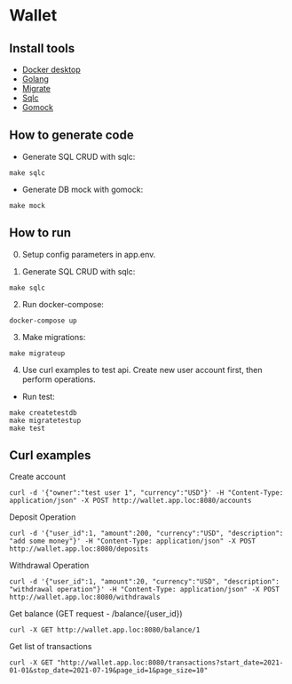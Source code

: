 # Wallet

## Install tools

* [Docker desktop](https://www.docker.com/products/docker-desktop)
* [Golang](https://golang.org/)
* [Migrate](https://github.com/golang-migrate/migrate/tree/master/cmd/migrate)
* [Sqlc](https://github.com/kyleconroy/sqlc#installation)
* [Gomock](https://github.com/golang/mock)

## How to generate code

* Generate SQL CRUD with sqlc:

```
make sqlc
```

* Generate DB mock with gomock:
```
make mock
```

## How to run

0) Setup config parameters in app.env.

1) Generate SQL CRUD with sqlc:
```
make sqlc
```

2) Run docker-compose:

```
docker-compose up
```
3) Make migrations:
```
make migrateup
```
4) Use curl examples to test api. Create new user account first, then perform operations.


* Run test:
```
make createtestdb
make migratetestup
make test
```

## Curl examples

Create account
```
curl -d '{"owner":"test user 1", "currency":"USD"}' -H "Content-Type: application/json" -X POST http://wallet.app.loc:8080/accounts
```

Deposit Operation
```
curl -d '{"user_id":1, "amount":200, "currency":"USD", "description": "add some money"}' -H "Content-Type: application/json" -X POST http://wallet.app.loc:8080/deposits
```

Withdrawal Operation

```
curl -d '{"user_id":1, "amount":20, "currency":"USD", "description": "withdrawal operation"}' -H "Content-Type: application/json" -X POST http://wallet.app.loc:8080/withdrawals
```

Get balance (GET request - /balance/{user_id})

```
curl -X GET http://wallet.app.loc:8080/balance/1
```

Get list of transactions 

```
curl -X GET "http://wallet.app.loc:8080/transactions?start_date=2021-01-01&stop_date=2021-07-19&page_id=1&page_size=10"
```


